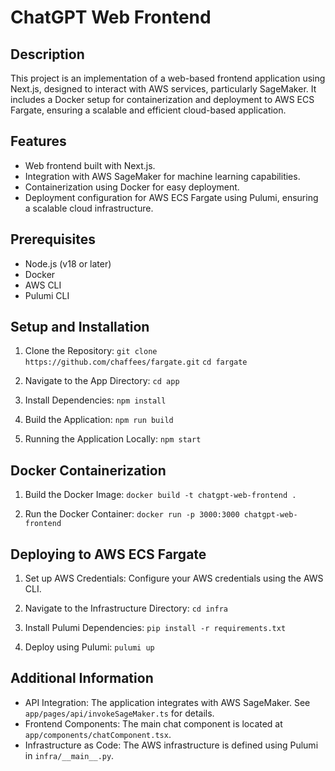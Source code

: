 # ChatGPT Web Frontend

## Description
This project is an implementation of a web-based frontend application using Next.js, designed to interact with AWS services, particularly SageMaker. It includes a Docker setup for containerization and deployment to AWS ECS Fargate, ensuring a scalable and efficient cloud-based application.

## Features
- Web frontend built with Next.js.
- Integration with AWS SageMaker for machine learning capabilities.
- Containerization using Docker for easy deployment.
- Deployment configuration for AWS ECS Fargate using Pulumi, ensuring a scalable cloud infrastructure.

## Prerequisites
- Node.js (v18 or later)
- Docker
- AWS CLI
- Pulumi CLI

## Setup and Installation
1. Clone the Repository:
   `git clone https://github.com/chaffees/fargate.git`
   `cd fargate`

2. Navigate to the App Directory:
   `cd app`

3. Install Dependencies:
   `npm install`

4. Build the Application:
   `npm run build`

5. Running the Application Locally:
   `npm start`

## Docker Containerization
1. Build the Docker Image:
   `docker build -t chatgpt-web-frontend .`

2. Run the Docker Container:
   `docker run -p 3000:3000 chatgpt-web-frontend`

## Deploying to AWS ECS Fargate
1. Set up AWS Credentials:
   Configure your AWS credentials using the AWS CLI.

2. Navigate to the Infrastructure Directory:
   `cd infra`

3. Install Pulumi Dependencies:
   `pip install -r requirements.txt`

4. Deploy using Pulumi:
   `pulumi up`

## Additional Information
- API Integration: The application integrates with AWS SageMaker. See `app/pages/api/invokeSageMaker.ts` for details.
- Frontend Components: The main chat component is located at `app/components/chatComponent.tsx`.
- Infrastructure as Code: The AWS infrastructure is defined using Pulumi in `infra/__main__.py`.

